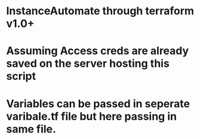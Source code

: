 # InstanceAutomate through terraform v1.0+
# Assuming Access creds are already saved on the server hosting this script
# Variables can be passed in seperate varibale.tf file but here passing in same file.
